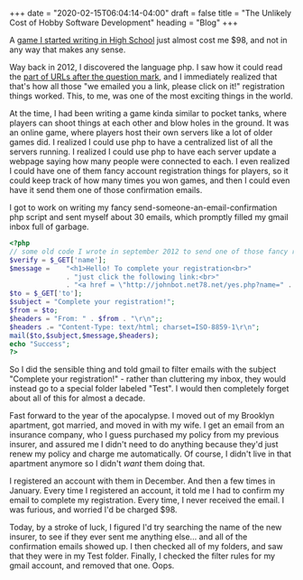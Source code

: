 +++
date = "2020-02-15T06:04:14-04:00"
draft = false
title = "The Unlikely Cost of Hobby Software Development"
heading = "Blog"
+++

A [game I started writing in High School](https://github.com/JohnathonNow/Bending) just almost cost me $98, and not in any way
that makes any sense.

<!--more-->

Way back in 2012, I discovered the language php. I saw how it could
read the [part of URLs after the question mark](https://en.wikipedia.org/wiki/Query_string), and
I immediately realized that that's how all those "we emailed you a link, please click on it!"
registration things worked. This, to me, was one of the most exciting things in the world.

At the time, I had been writing a game kinda similar to pocket tanks, where players
can shoot things at each other and blow holes in the ground. It was an online game,
where players host their own servers like a lot of older games did. I realized
I could use php to have a centralized list of all the servers running. I realized
I could use php to have each server update a webpage saying how many people were
connected to each. I even realized I could have one of them fancy account
registration things for players, so it could keep track of how many times you
won games, and then I could even have it send them one of those confirmation emails.

I got to work on writing my fancy send-someone-an-email-confirmation php script
and sent myself about 30 emails, which promptly filled my gmail inbox full of garbage.


```php
<?php
// some old code I wrote in september 2012 to send one of those fancy registration emails
$verify = $_GET['name'];
$message =    "<h1>Hello! To complete your registration<br>"
              . "just click the following link:<br>"
              . "<a href = \"http://johnbot.net78.net/yes.php?name=" . $verify . "\"> Verify Account </a></h1>";
$to = $_GET['to'];
$subject = "Complete your registration!";
$from = $to;
$headers = "From: " . $from . "\r\n";;
$headers .= "Content-Type: text/html; charset=ISO-8859-1\r\n";
mail($to,$subject,$message,$headers);
echo "Success";
?>	

```

So I did the sensible thing and told gmail to filter emails with the subject "Complete your registration!" -
rather than cluttering my inbox, they would instead go to a special folder labeled "Test". I would then completely
forget about all of this for almost a decade.

Fast forward to the year of the apocalypse. I moved out of my Brooklyn apartment,
got married, and moved in with my wife. I get an email from an insurance company,
who I guess purchased my policy from my previous insurer, and assured me I didn't
need to do anything because they'd just renew my policy and charge me automatically.
Of course, I didn't live in that apartment anymore so I didn't _want_ them doing that. 

I registered an account with them in December. And then a few times in January. Every time I registered
an account, it told me I had to confirm my email to complete my registration. Every time, I never
received the email. I was furious, and worried I'd be charged $98.

Today, by a stroke of luck, I figured I'd try searching the name of the new insurer, to see if they
ever sent me anything else... and all of the confirmation emails showed up. I then checked all of my
folders, and saw that they were in my Test folder. Finally, I checked the filter rules for my
gmail account, and removed that one. Oops.
